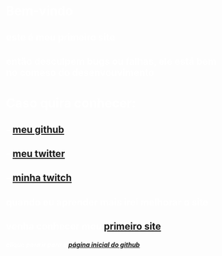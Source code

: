 <html> 
 
 <head> 
   
   <title>página inicial</title> 
 </head>

<body text= "White" background= "https://images.madeiramadeira.com.br/product/images/22778661-papel-de-parede-adesivo-3d-textura-geometrica-m03r015-3624-1-600x584.jpg">  

 <h1> Bem-vindo </h1>
 <h2> este é meu primeiro site </h2>
 <h2> então desculpem bugs ou falhas, ele está bem no comeso do desenvouvimento </h2> 
 <h1> Caso quira conhecer: </h1>

 <h2> - <a href= "https://github.com/Serjancai"> meu github </a> <br> </h2>
 <h2> - <a href= "https://twitter.com/Caioadornocamp1"> meu twitter  </a> <br> </h2>
 <h2>  -  <a href= "https://www.twitch.tv/serjancai"> minha twitch </a> <br> </h2>
 
  <h2> quando eu aprender mais irei melhorar o site </h2>
 
 <h2> venha conhecer meu <a href= "https://serjancai.github.io/meuprimeirorepositorio/"> primeiro site</a> <br> </h2>
  <h5>  clique para ir para a  <a href="https://github.com/"> página inicial do github </a> <br> </h5> 


 </Body> 

  </html>
